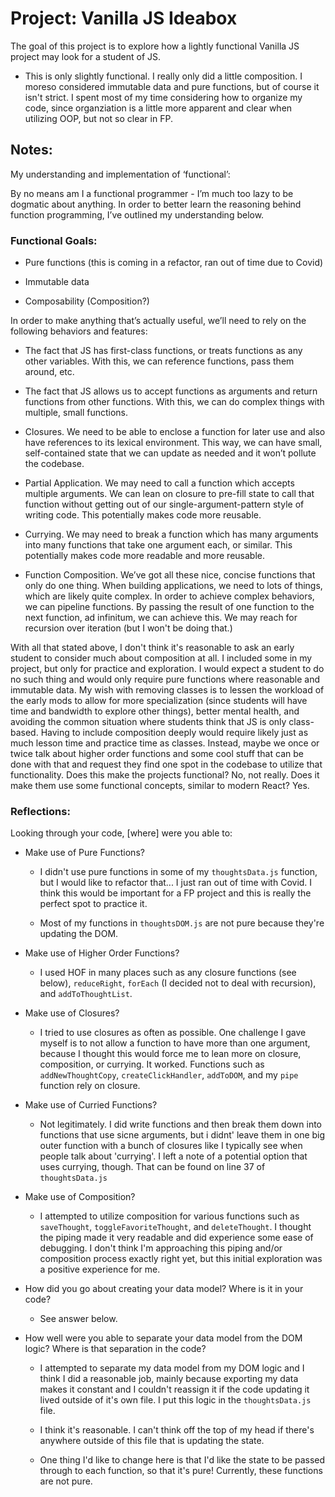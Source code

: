# Project: Vanilla JS Ideabox

The goal of this project is to explore how a lightly functional Vanilla JS project may look for a student of JS. 

- This is only slightly functional. I really only did a little composition. I moreso considered immutable data and pure functions, but of course it isn't strict. I spent most of my time considering how to organize my code, since organziation is a little more apparent and clear when utilizing OOP, but not so clear in FP. 

## Notes:

My understanding and implementation of ‘functional’:

By no means am I a functional programmer - I’m much too lazy to be dogmatic about anything. In order to better learn the reasoning behind function programming, I’ve outlined my understanding below. 

### Functional Goals: 

- Pure functions (this is coming in a refactor, ran out of time due to Covid)

- Immutable data

- Composability (Composition?)

In order to make anything that’s actually useful, we’ll need to rely on the following behaviors and features: 

- The fact that JS has first-class functions, or treats functions as any other variables. With this, we can reference functions, pass them around, etc. 
- The fact that JS allows us to accept functions as arguments and return functions from other functions. With this, we can do complex things with multiple, small functions. 

- Closures. We need to be able to enclose a function for later use and also have references to its lexical environment. This way, we can have small, self-contained state that we can update as needed and it won’t pollute the codebase.
- Partial Application. We may need to call a function which accepts multiple arguments.  We can lean on closure to pre-fill state to call that function without getting out of our single-argument-pattern style of writing code. This potentially makes code more reusable.
- Currying. We may need to break a function which has many arguments into many functions that take one argument each, or similar. This potentially makes code more readable and more reusable.
- Function Composition. We’ve got all these nice, concise functions that only do one thing. When building applications, we need to lots of things, which are likely quite complex. In order to achieve complex behaviors, we can pipeline functions. By passing the result of one function to the next function, ad infinitum, we can achieve this. We may reach for recursion over iteration (but I won't be doing that.)

With all that stated above, I don't think it's reasonable to ask an early student to consider much about composition at all. I included some in my project, but only for practice and exploration. I would expect a student to do no such thing and would only require pure functions where reasonable and immutable data. My wish with removing classes is to lessen the workload of the early mods to allow for more specialization (since students will have time and bandwidth to explore other things), better mental health, and avoiding the common situation where students think that JS is only class-based. Having to include composition deeply would require likely just as much lesson time and practice time as classes. Instead, maybe we once or twice talk about higher order functions and some cool stuff that can be done with that and request they find one spot in the codebase to utilize that functionality. Does this make the projects functional? No, not really. Does it make them use some functional concepts, similar to modern React? Yes.

### Reflections: 

Looking through your code, [where] were you able to:
- Make use of Pure Functions?
  - I didn't use pure functions in some of my `thoughtsData.js` function, but I would like to refactor that... I just ran out of time with Covid. I think this would be important for a FP project and this is really the perfect spot to practice it.

  - Most of my functions in `thoughtsDOM.js` are not pure because they're updating the DOM. 

- Make use of Higher Order Functions?
  - I used HOF in many places such as any closure functions (see below), `reduceRight`, `forEach` (I decided not to deal with recursion), and `addToThoughtList`. 

- Make use of Closures?
  - I tried to use closures as often as possible. One challenge I gave myself is to not allow a function to have more than one argument, because I thought this would force me to lean more on closure, composition, or currying. It worked. Functions such as `addNewThoughtCopy`, `createClickHandler`, `addToDOM`, and my `pipe` function rely on closure.

- Make use of Curried Functions?
  - Not legitimately. I did write functions and then break them down into functions that use sicne arguments, but i didnt' leave them in one big outer function with a bunch of closures like I typically see when people talk about 'currying'. I left a note of a potential option that uses currying, though. That can be found on line 37 of `thoughtsData.js`

- Make use of Composition?
  - I attempted to utilize composition for various functions such as `saveThought`, `toggleFavoriteThought`, and `deleteThought`. I thought the piping made it very readable and did experience some ease of debugging. I don't think I'm approaching this piping and/or composition process exactly right yet, but this initial exploration was a positive experience for me. 

- How did you go about creating your data model? Where is it in your code?
  - See answer below.

- How well were you able to separate your data model from the DOM logic? Where is that separation in the code?
  - I attempted to separate my data model from my DOM logic and I think I did a reasonable job, mainly because exporting my data makes it constant and I couldn't reassign it if the code updating it lived outside of it's own file. I put this logic in the `thoughtsData.js` file. 

  - I think it's reasonable. I can't think off the top of my head if there's anywhere outside of this file that is updating the state.

  - One thing I'd like to change here is that I'd like the state to be passed through to each function, so that it's pure! Currently, these functions are not pure. 
